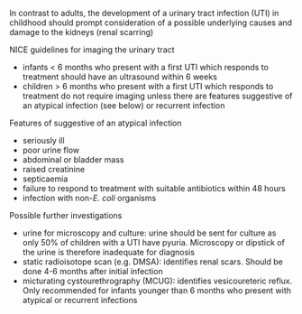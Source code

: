 In contrast to adults, the development of a urinary tract infection (UTI) in childhood should prompt consideration of a possible underlying causes and damage to the kidneys (renal scarring)  
  
NICE guidelines for imaging the urinary tract  
* infants \< 6 months who present with a first UTI which responds to treatment should have an ultrasound within 6 weeks
* children \> 6 months who present with a first UTI which responds to treatment do not require imaging unless there are features suggestive of an atypical infection (see below) or recurrent infection

  
Features of suggestive of an atypical infection  
* seriously ill
* poor urine flow
* abdominal or bladder mass
* raised creatinine
* septicaemia
* failure to respond to treatment with suitable antibiotics within 48 hours
* infection with non\-*E. coli* organisms

  
Possible further investigations  
* urine for microscopy and culture: urine should be sent for culture as only 50% of children with a UTI have pyuria. Microscopy or dipstick of the urine is therefore inadequate for diagnosis
* static radioisotope scan (e.g. DMSA): identifies renal scars. Should be done 4\-6 months after initial infection
* micturating cystourethrography (MCUG): identifies vesicoureteric reflux. Only recommended for infants younger than 6 months who present with atypical or recurrent infections
